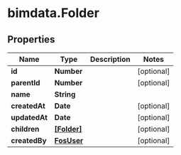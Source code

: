 # bimdata.Folder

## Properties
Name | Type | Description | Notes
------------ | ------------- | ------------- | -------------
**id** | **Number** |  | [optional] 
**parentId** | **Number** |  | [optional] 
**name** | **String** |  | 
**createdAt** | **Date** |  | [optional] 
**updatedAt** | **Date** |  | [optional] 
**children** | [**[Folder]**](Folder.md) |  | [optional] 
**createdBy** | [**FosUser**](FosUser.md) |  | [optional] 


